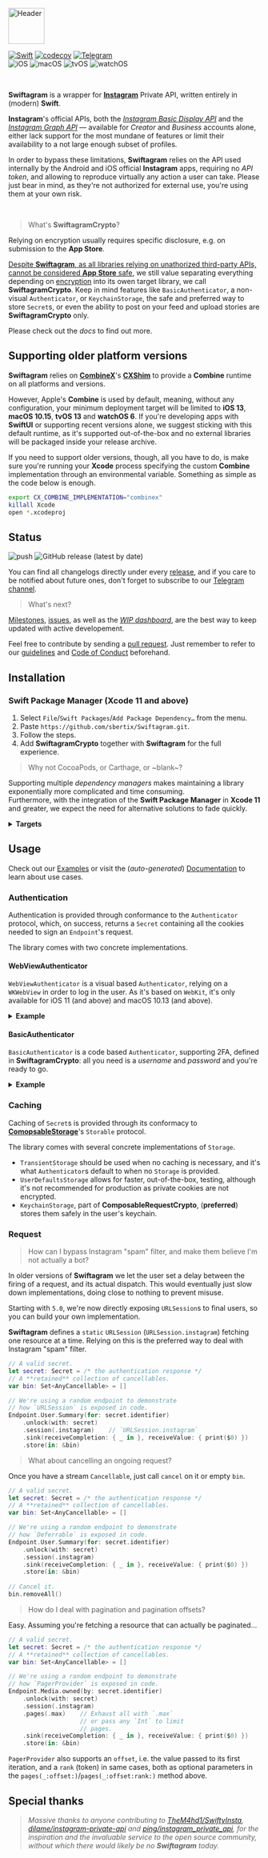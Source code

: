 <br />
<img alt="Header" src="https://github.com/sbertix/Swiftagram/blob/main/Resources/header.png" height="72" />
<br />

[![Swift](https://img.shields.io/badge/Swift-5.1-%23DE5C43?style=flat&logo=swift)](https://swift.org)
[![codecov](https://codecov.io/gh/sbertix/Swiftagram/branch/main/graph/badge.svg)](https://codecov.io/gh/sbertix/Swiftagram)
[![Telegram](https://img.shields.io/badge/Telegram-Swiftagram-blue?style=flat&logo=telegram)](https://t.me/swiftagram)
<br />
![iOS](https://img.shields.io/badge/iOS-9.0-DD5D43)
![macOS](https://img.shields.io/badge/macOS-10.12-DD5D43)
![tvOS](https://img.shields.io/badge/tvOS-11.0-DD5D43)
![watchOS](https://img.shields.io/badge/watchOS-3.0-DD5D43)

<br />

**Swiftagram** is a wrapper for [**Instagram**](https://instagram.com) Private API, written entirely in (modern) **Swift**.

**Instagram**'s official APIs, both the [*Instagram Basic Display API*](https://developers.facebook.com/docs/instagram-basic-display-api) and the [*Instagram Graph API*](https://developers.facebook.com/docs/instagram-api) — available for *Creator* and *Business* accounts alone, either lack support for the most mundane of features or limit their availability to a not large enough subset of profiles.

In order to bypass these limitations, **Swiftagram** relies on the API used internally by the Android and iOS official **Instagram** apps, requiring no _API token_, and allowing to reproduce virtually any action a user can take.
Please just bear in mind, as they're not authorized for external use, you're using them at your own risk.

<br />

> What's **SwiftagramCrypto**?

Relying on encryption usually requires specific disclosure, e.g. on submission to the **App Store**.

[Despite **Swiftagram**, as all libraries relying on unathorized third-party APIs, cannot be considered **App Store** safe](https://9to5mac.com/2020/08/27/apple-rejects-watch-for-tesla-app-as-it-starts-requiring-written-consent-for-third-party-api-use/), we still value separating everything depending on [encryption](https://developer.apple.com/documentation/security/complying_with_encryption_export_regulations) into its owen target library, we call **SwiftagramCrypto**.
Keep in mind features like `BasicAuthenticator`, a non-visual `Authenticator`, or `KeychainStorage`, the safe and preferred way to store `Secret`s, or even the ability to post on your feed and upload stories are **SwiftagramCrypto** only.

Please check out the _docs_ to find out more.

<p />

## Supporting older platform versions

**Swiftagram** relies on [**CombineX**](https://github.com/cx-org/CombineX/)'s [**CXShim**](https://github.com/cx-org/CombineX/wiki/Combine-Compatible-Package) to provide a **Combine** runtime on all platforms and versions. 

However, Apple's **Combine** is used by default, meaning, without any configuration, your minimum deployment target will be limited to **iOS 13**, **macOS 10.15**, **tvOS 13** and **watchOS 6**. 
If you're developing apps with **SwiftUI** or supporting recent versions alone, we suggest sticking with this default runtime, as it's supported out-of-the-box and no external libraries will be packaged inside your release archive. 

If you need to support older versions, though, all you have to do, is make sure you're running your **Xcode** process specifying the custom **Combine** implementation through an environmental variable. 
Something as simple as the code below is enough.

```bash
export CX_COMBINE_IMPLEMENTATION="combinex"
killall Xcode
open *.xcodeproj
```

## Status
![push](https://github.com/sbertix/Swiftagram/workflows/push/badge.svg)
![GitHub release (latest by date)](https://img.shields.io/github/v/release/sbertix/Swiftagram)

You can find all changelogs directly under every [release](https://github.com/sbertix/Swiftagram/releases), and if you care to be notified about future ones, don't forget to subscribe to our [Telegram channel](https://t.me/Swiftagram).

> What's next?

[Milestones](https://github.com/sbertix/Swiftagram/milestones), [issues](https://github.com/sbertix/Swiftagram/issues), as well as the [_WIP dashboard_](https://github.com/sbertix/Swiftagram/projects/1), are the best way to keep updated with active developement.

Feel free to contribute by sending a [pull request](https://github.com/sbertix/Swiftagram/pulls).
Just remember to refer to our [guidelines](CONTRIBUTING.md) and [Code of Conduct](CODE_OF_CONDUCT.md) beforehand.

<p />

## Installation
### Swift Package Manager (Xcode 11 and above)
1. Select `File`/`Swift Packages`/`Add Package Dependency…` from the menu.
1. Paste `https://github.com/sbertix/Swiftagram.git`.
1. Follow the steps.
1. Add **SwiftagramCrypto** together with **Swiftagram** for the full experience.

> Why not CocoaPods, or Carthage, or ~blank~?

Supporting multiple _dependency managers_ makes maintaining a library exponentially more complicated and time consuming.\
Furthermore, with the integration of the **Swift Package Manager** in **Xcode 11** and greater, we expect the need for alternative solutions to fade quickly.

<details><summary><strong>Targets</strong></summary>
    <p>

- **Swiftagram** depends on [**ComposableRequest**](https://github.com/sbertix/ComposableRequest), an HTTP client originally integrated in **Swiftagram**.\
It supports [`Combine`](https://developer.apple.com/documentation/combine) `Publisher`s and caching `Secret`s, through **ComposableStorage**, out-of-the-box.

- **SwiftagramCrypto**, depending on [**Swiftchain**](https//github.com/sbertix/Swiftchain) and a fork of [**SwCrypt**](https://github.com/sbertix/SwCrypt), can be imported together with **Swiftagram** to extend its functionality, accessing the safer `KeychainStorage` and encrypted `Endpoint`s (e.g. `Endpoint.Friendship.follow`, `Endpoint.Friendship.unfollow`).
    </p>
</details>

<p />

## Usage
Check out our [Examples](Examples) or visit the (_auto-generated_) [Documentation](https://sbertix.github.io/Swiftagram) to learn about use cases.  

### Authentication
Authentication is provided through conformance to the `Authenticator` protocol, which, on success, returns a `Secret` containing all the cookies needed to sign an `Endpoint`'s request.

The library comes with two concrete implementations.

#### WebViewAuthenticator

`WebViewAuthenticator` is a visual based `Authenticator`, relying on a `WKWebView` in order to log in the user.
As it's based on `WebKit`, it's only available for iOS 11 (and above) and macOS 10.13 (and above).

<details><summary><strong>Example</strong></summary>
    <p>

```swift
import UIKit
import WebKit

import Swiftagram

/// A `class` defining a `UIViewController` displaying a `WKWebView` used for authentication.
final class LoginViewController: UIViewController {
    /// Any `ComposableRequest.Storage` used to cache `Secret`s.
    /// We're using `KeychainStorage` as it's the safest option.
    let storage = KeychainStorage<Secret>()
    /// A valid `Client`. We're relying on the `default` one.
    let client = Client.default

    /// The web view.
    var webView: WKWebView? {
        didSet {
            oldValue?.removeFromSuperview() // Just in case.
            guard let webView = webView else { return }
            webView.frame = view.bounds     // Fill the parent view.
            // You should also deal with layout constraints or similar here…
            view.addSubview(webView)        // Add it to the parent view.
        }
    }

    override func viewDidLoad() {
        super.viewDidLoad()
        // Authenticate using any `Storage` you want (`KeychainStorage` is used as an example).
        // `storage` can be omitted if you don't require `Secret`s caching.
        // `client` can be omitted and the default once will be used.
        WebViewAuthenticator(storage: storage,
                             client: client) { self.webView = $0 }
            .authenticate {
                switch $0 {
                    case .failure(let error): print(error.localizedDescription)
                    default: print("Login succesful.")
                }
            }
        }
    }
}
```

</p></details>

#### BasicAuthenticator

`BasicAuthenticator` is a code based `Authenticator`, supporting 2FA, defined in **SwiftagramCrypto**: all you need is a _username_ and _password_ and you're ready to go.

<details><summary><strong>Example</strong></summary>
    <p>

```swift
import Swiftagram

/// Any `ComposableRequest.Storage` used to cache `Secret`s.
/// We're using `KeychainStorage` as it's the safest option.
let storage = KeychainStorage<Secret>()
/// A valid `Client`. We're relying on the `default` one.
let client = Client.default

/// Authenticate.
BasicAuthenticator(storage: storage,    // Optional. No storage will be used if omitted.
                   client: client,      // Optional. Default client will be used if omitted.
                   username: /* username */,
                   password: /* password */)
    .authenticate {
        switch $0 {
        case .failure(let error):
            // Please check out the docs to find out how to deal with 2FA.
            print(error.localizedDescription)
        default: print("Login successful.")
        }
    }
```

</p></details>

### Caching
Caching of `Secret`s is provided through its conformacy to [**ComopsableStorage**](https://github.com/sbertix/ComposableRequest)'s `Storable` protocol.  

The library comes with several concrete implementations of `Storage`.  
- `TransientStorage` should be used when no caching is necessary, and it's what `Authenticator`s default to when no `Storage` is provided.  
- `UserDefaultsStorage` allows for faster, out-of-the-box, testing, although it's not recommended for production as private cookies are not encrypted.  
- `KeychainStorage`, part of **ComposableRequestCrypto**, (**preferred**) stores them safely in the user's keychain.  

### Request
> How can I bypass Instagram "spam" filter, and make them believe I'm not actually a bot?

In older versions of **Swiftagram** we let the user set a delay between the firing of a request, and its actual dispatch. 
This would eventually just slow down implementations, doing close to nothing to prevent misuse. 

Starting with `5.0`, we're now directly exposing `URLSession`s to final users, so you can build your own implementation.  

**Swiftagram** defines a `static` `URLSession` (`URLSession.instagram`) fetching one resource at a time. Relying on this is the preferred way to deal with Instagram "spam" filter.

```swift
// A valid secret.
let secret: Secret = /* the authentication response */
// A **retained** collection of cancellables.
var bin: Set<AnyCancellable> = []

// We're using a random endpoint to demonstrate 
// how `URLSession` is exposed in code. 
Endpoint.User.Summary(for: secret.identifier)
    .unlock(with: secret)
    .session(.instagram)    // `URLSession.instagram` 
    .sink(receiveCompletion: { _ in }, receiveValue: { print($0) })
    .store(in: &bin)
```

> What about cancelling an ongoing request?

Once you have a stream `Cancellable`, just call `cancel` on it or empty `bin`.

```swift
// A valid secret.
let secret: Secret = /* the authentication response */
// A **retained** collection of cancellables.
var bin: Set<AnyCancellable> = []

// We're using a random endpoint to demonstrate 
// how `Deferrable` is exposed in code. 
Endpoint.User.Summary(for: secret.identifier)
    .unlock(with: secret)
    .session(.instagram) 
    .sink(receiveCompletion: { _ in }, receiveValue: { print($0) })
    .store(in: &bin)
    
// Cancel it.
bin.removeAll()
```

> How do I deal with pagination and pagination offsets? 

Easy. 
Assuming you're fetching a resource that can actually be paginated… 

```swift
// A valid secret.
let secret: Secret = /* the authentication response */
// A **retained** collection of cancellables.
var bin: Set<AnyCancellable> = []

// We're using a random endpoint to demonstrate 
// how `PagerProvider` is exposed in code. 
Endpoint.Media.owned(by: secret.identifier)
    .unlock(with: secret)
    .session(.instagram)
    .pages(.max)    // Exhaust all with `.max`
                    // or pass any `Int` to limit
                    // pages.
    .sink(receiveCompletion: { _ in }, receiveValue: { print($0) })
    .store(in: &bin)
```

`PagerProvider` also supports an `offset`, i.e. the value passed to its first iteration, and a `rank` (token) in same cases, both as optional parameters in the `pages(_:offset:)`/`pages(_:offset:rank:)` method above.  

<p />

## Special thanks

> _Massive thanks to anyone contributing to [TheM4hd1/SwiftyInsta](https://github.com/TheM4hd1/SwiftyInsta), [dilame/instagram-private-api](https://github.com/dilame/instagram-private-api) and [ping/instagram_private_api](https://github.com/ping/instagram_private_api), for the inspiration and the invaluable service to the open source community, without which there would likely be no **Swiftagram** today._
